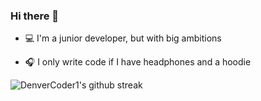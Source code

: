 ### Hi there 👋

- 💻 I'm a junior developer, but with big ambitions

- 🎧 I only write code if I have headphones and a hoodie

![DenverCoder1's github streak](https://github-readme-streak-stats.herokuapp.com/?user=Karak002&theme=blue-green)


<!--
**Karak002/Karak002** is a ✨ _special_ ✨ repository because its `README.md` (this file) appears on your GitHub profile.

Here are some ideas to get you started:
  
- 🔭 I’m currently working on ...
- 🌱 I’m currently learning ...
- 👯 I’m looking to collaborate on ...
- 🤔 I’m looking for help with ...
- 💬 Ask me about ...
- 📫 How to reach me: ...
- 😄 Pronouns: ...
- ⚡ Fun fact: ...
-->
